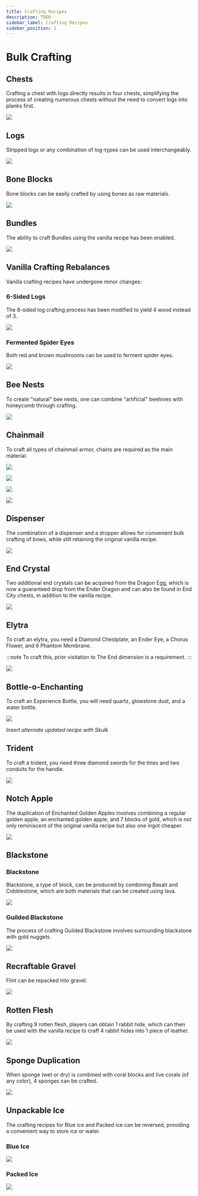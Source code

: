 ```yaml
---
title: Crafting Recipes
description: TODO
sidebar_label: Crafting Recipes
sidebar_position: 1
---
```


# Bulk Crafting

## Chests
Crafting a chest with logs directly results in four chests, simplifying the process of creating numerous chests without the need to convert logs into planks first.

![](../../../src/img/products/craftify/crafting/bulk_chest.png)

## Logs
Stripped logs or any combination of log-types can be used interchangeably.

![](../../../src/img/products/craftify/crafting/bulk_chest_random.png)


## Bone Blocks
Bone blocks can be easily crafted by using bones as raw materials.

![](../../../src/img/products/craftify/crafting/bone_block.png)

## Bundles
The ability to craft Bundles using the vanilla recipe has been enabled.

![](../../../src/img/products/craftify/crafting/bundle.png)

## Vanilla Crafting Rebalances
Vanilla crafting recipes have undergone minor changes:

### 6-Sided Logs
The 6-sided log crafting process has been modified to yield 4 wood instead of 3.

![](../../../src/img/products/craftify/crafting/wood_rebalance.png)

### Fermented Spider Eyes
Both red and brown mushrooms can be used to ferment spider eyes.

![](../../../src/img/products/craftify/crafting/fermented_spider_eye.png)

## Bee Nests
To create "natural" bee nests, one can combine "artificial" beehives with honeycomb through crafting.

![](../../../src/img/products/craftify/crafting/bee_nest.png)

## Chainmail
To craft all types of chainmail armor, chains are required as the main material.

![](../../../src/img/products/craftify/crafting/chainmail_helmet.png)

![](../../../src/img/products/craftify/crafting/chainmail_chestplate.png)

![](../../../src/img/products/craftify/crafting/chainmail_leggings.png)

![](../../../src/img/products/craftify/crafting/chainmail_boots.png)

## Dispenser
The combination of a dispenser and a dropper allows for convenient bulk crafting of bows, while still retaining the original vanilla recipe.

![](../../../src/img/products/craftify/crafting/dispenser.png)

## End Crystal
Two additional end crystals can be acquired from the Dragon Egg, which is now a guaranteed drop from the Ender Dragon and can also be found in End City chests, in addition to the vanilla recipe.

![](../../../src/img/products/craftify/crafting/dragon_egg.png)


## Elytra
To craft an elytra, you need a Diamond Chestplate, an Ender Eye, a Chorus Flower, and 6 Phantom Membrane.

:::note
To craft this, prior visitation to The End dimension is a requirement.
:::

![](../../../src/img/products/craftify/crafting/elytra.png)

## Bottle-o-Enchanting
To craft an Experience Bottle, you will need quartz, glowstone dust, and a water bottle.

![](../../../src/img/products/craftify/crafting/experience_bottle.png)

*Insert alternate updated recipe with Skulk*

## Trident
To craft a trident, you need three diamond swords for the tines and two conduits for the handle.

![](../../../src/img/products/craftify/crafting/trident.png)

## Notch Apple
The duplication of Enchanted Golden Apples involves combining a regular golden apple, an enchanted golden apple, and 7 blocks of gold, which is not only reminiscent of the original vanilla recipe but also one ingot cheaper.

![](../../../src/img/products/craftify/crafting/noch_apple.png)

## Blackstone

### Blackstone
Blackstone, a type of block, can be produced by combining Basalt and Cobblestone, which are both materials that can be created using lava.

![](../../../src/img/products/craftify/crafting/blackstone.png)

### Guilded Blackstone
The process of crafting Guilded Blackstone involves surrounding blackstone with gold nuggets.

![](../../../src/img/products/craftify/crafting/guilded_blackstone.png)

## Recraftable Gravel
Flint can be repacked into gravel.

![](../../../src/img/products/craftify/crafting/gravel.png)

## Rotten Flesh
By crafting 9 rotten flesh, players can obtain 1 rabbit hide, which can then be used with the vanilla recipe to craft 4 rabbit hides into 1 piece of leather.

![](../../../src/img/products/craftify/crafting/flesh_to_leather.png)

## Sponge Duplication
When sponge (wet or dry) is combined with coral blocks and live corals (of any color), 4 sponges can be crafted.

![](../../../src/img/products/craftify/crafting/sponge.png)

## Unpackable Ice
The crafting recipes for Blue ice and Packed ice can be reversed, providing a convenient way to store ice or water.

### Blue Ice
![](../../../src/img/products/craftify/crafting/unpack_blue_ice.png)

### Packed Ice
![](../../../src/img/products/craftify/crafting/unpack_packed_ice.png)